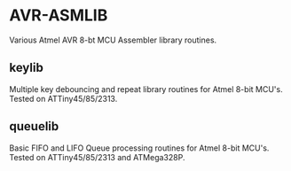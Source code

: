 # AVR-ASMLIB

Various Atmel AVR 8-bt MCU Assembler library routines.

## keylib
Multiple key debouncing and repeat library routines for Atmel 8-bit MCU's.
Tested on ATTiny45/85/2313.

## queuelib
Basic FIFO and LIFO Queue processing routines for Atmel 8-bit MCU's.
Tested on ATTiny45/85/2313 and ATMega328P.
